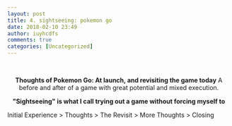 ```yaml
---
layout: post
title: 4. sightseeing: pokemon go
date: 2018-02-10 23:49
author: iuyhcdfs
comments: true
categories: [Uncategorized]
---
```

&nbsp;
<p style="text-align:center;"><strong>Thoughts of Pokemon Go: At launch, and revisiting the game today</strong>
A before and after of a game with great potential and mixed execution.</p>
<p style="text-align:center;"><strong>"Sightseeing" is what I call trying out a game without forcing myself to</strong>
<!--more--></p>
Initial Experience &gt; Thoughts &gt; The Revisit &gt; More Thoughts &gt; Closing
